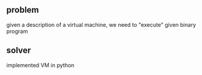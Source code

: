 ## problem
given a description of a virtual machine, we need to "execute" given binary program
## solver
implemented VM in python

